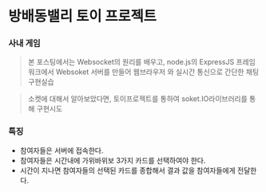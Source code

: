 # 방배동밸리 토이 프로젝트 

### 사내 게임


> 본 포스팅에서는 Websocket의 원리를 배우고, node.js의 ExpressJS 프레임워크에서 Websoket 서버를 만들어 웹브라우저 와 실시간 통신으로 간단한 채팅 구현실습 

> 소켓에 대해서 알아보았다면, 토이프로젝트를 통하여 soket.IO라이브러리를 통해 구현시도 

### 특징
- 참여자들은 서버에 접속한다. 
- 참여자들은 시간내에 가위바위보 3가지 카드를 선택하여야 한다. 
- 시간이 지나면 참여자들의 선택된 카드를 종합해서 결과 값을 참여자들에게 전달한다. 


